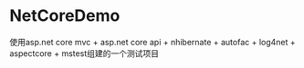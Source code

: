 # NetCoreDemo
使用asp.net core mvc + asp.net core api +  nhibernate + autofac + log4net + aspectcore + mstest组建的一个测试项目
